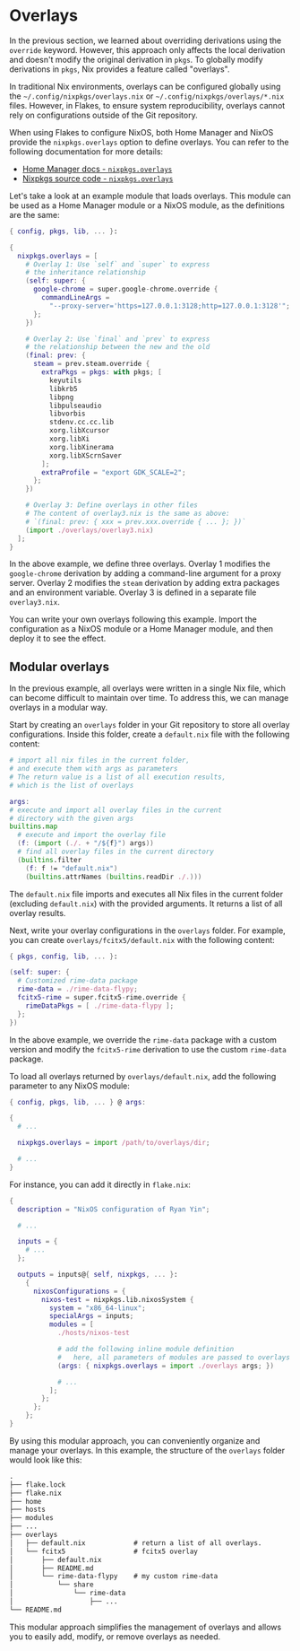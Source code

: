 # Overlays

In the previous section, we learned about overriding derivations using the `override` keyword. However, this approach only affects the local derivation and doesn't modify the original derivation in `pkgs`. To globally modify derivations in `pkgs`, Nix provides a feature called "overlays".

In traditional Nix environments, overlays can be configured globally using the `~/.config/nixpkgs/overlays.nix` or `~/.config/nixpkgs/overlays/*.nix` files. However, in Flakes, to ensure system reproducibility, overlays cannot rely on configurations outside of the Git repository.

When using Flakes to configure NixOS, both Home Manager and NixOS provide the `nixpkgs.overlays` option to define overlays. You can refer to the following documentation for more details:

- [Home Manager docs - `nixpkgs.overlays`](https://nix-community.github.io/home-manager/options.xhtml#opt-nixpkgs.overlays)
- [Nixpkgs source code - `nixpkgs.overlays`](https://github.com/NixOS/nixpkgs/blob/30d7dd7e7f2cba9c105a6906ae2c9ed419e02f17/nixos/modules/misc/nixpkgs.nix#L169)

Let's take a look at an example module that loads overlays. This module can be used as a Home Manager module or a NixOS module, as the definitions are the same:

```nix
{ config, pkgs, lib, ... }:

{
  nixpkgs.overlays = [
    # Overlay 1: Use `self` and `super` to express
    # the inheritance relationship
    (self: super: {
      google-chrome = super.google-chrome.override {
        commandLineArgs =
          "--proxy-server='https=127.0.0.1:3128;http=127.0.0.1:3128'";
      };
    })

    # Overlay 2: Use `final` and `prev` to express
    # the relationship between the new and the old
    (final: prev: {
      steam = prev.steam.override {
        extraPkgs = pkgs: with pkgs; [
          keyutils
          libkrb5
          libpng
          libpulseaudio
          libvorbis
          stdenv.cc.cc.lib
          xorg.libXcursor
          xorg.libXi
          xorg.libXinerama
          xorg.libXScrnSaver
        ];
        extraProfile = "export GDK_SCALE=2";
      };
    })

    # Overlay 3: Define overlays in other files
    # The content of overlay3.nix is the same as above:
    # `(final: prev: { xxx = prev.xxx.override { ... }; })`
    (import ./overlays/overlay3.nix)
  ];
}
```

In the above example, we define three overlays. Overlay 1 modifies the `google-chrome` derivation by adding a command-line argument for a proxy server. Overlay 2 modifies the `steam` derivation by adding extra packages and an environment variable. Overlay 3 is defined in a separate file `overlay3.nix`.

You can write your own overlays following this example. Import the configuration as a NixOS module or a Home Manager module, and then deploy it to see the effect.

## Modular overlays

In the previous example, all overlays were written in a single Nix file, which can become difficult to maintain over time. To address this, we can manage overlays in a modular way.

Start by creating an `overlays` folder in your Git repository to store all overlay configurations. Inside this folder, create a `default.nix` file with the following content:

```nix
# import all nix files in the current folder,
# and execute them with args as parameters
# The return value is a list of all execution results, 
# which is the list of overlays

args:
# execute and import all overlay files in the current
# directory with the given args
builtins.map
  # execute and import the overlay file
  (f: (import (./. + "/${f}") args))
  # find all overlay files in the current directory
  (builtins.filter
    (f: f != "default.nix")
    (builtins.attrNames (builtins.readDir ./.)))
```

The `default.nix` file imports and executes all Nix files in the current folder (excluding `default.nix`) with the provided arguments. It returns a list of all overlay results.

Next, write your overlay configurations in the `overlays` folder. For example, you can create `overlays/fcitx5/default.nix` with the following content:

```nix
{ pkgs, config, lib, ... }:

(self: super: {
  # Customized rime-data package
  rime-data = ./rime-data-flypy;
  fcitx5-rime = super.fcitx5-rime.override {
    rimeDataPkgs = [ ./rime-data-flypy ];
  };
})
```

In the above example, we override the `rime-data` package with a custom version and modify the `fcitx5-rime` derivation to use the custom `rime-data` package.

To load all overlays returned by `overlays/default.nix`, add the following parameter to any NixOS module:

```nix
{ config, pkgs, lib, ... } @ args:

{
  # ...

  nixpkgs.overlays = import /path/to/overlays/dir;

  # ...
}
```

For instance, you can add it directly in `flake.nix`:

```nix
{
  description = "NixOS configuration of Ryan Yin";

  # ...

  inputs = {
    # ...
  };

  outputs = inputs@{ self, nixpkgs, ... }:
    {
      nixosConfigurations = {
        nixos-test = nixpkgs.lib.nixosSystem {
          system = "x86_64-linux";
          specialArgs = inputs;
          modules = [
            ./hosts/nixos-test

            # add the following inline module definition
            #   here, all parameters of modules are passed to overlays
            (args: { nixpkgs.overlays = import ./overlays args; })

            # ...
          ];
        };
      };
    };
}
```

By using this modular approach, you can conveniently organize and manage your overlays. In this example, the structure of the `overlays` folder would look like this:

```txt
.
├── flake.lock
├── flake.nix
├── home
├── hosts
├── modules
├── ...
├── overlays
│   ├── default.nix            # return a list of all overlays.
│   └── fcitx5                 # fcitx5 overlay
│       ├── default.nix
│       ├── README.md
│       └── rime-data-flypy    # my custom rime-data
│           └── share
│               └── rime-data
│                   ├── ...
└── README.md
```

This modular approach simplifies the management of overlays and allows you to easily add, modify, or remove overlays as needed.
